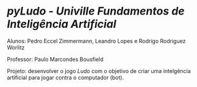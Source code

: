 # ***pyLudo - Univille Fundamentos de Inteligência Artificial***

Alunos: Pedro Eccel Zimmermann, Leandro Lopes e Rodrigo Rodriguez Worlitz


Professor: Paulo Marcondes Bousfield


Projeto: desenvolver o jogo *Ludo* com o objetivo de criar uma intelgência artificial para jogar contra o computador (bot).
